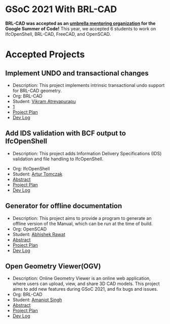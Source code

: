 # GSoC 2021 With BRL-CAD

**BRL-CAD was accepted as an [umbrella mentoring
organization](https://summerofcode.withgoogle.com) for the Google Summer
of Code!** This year, we accepted 6 students to work on IfcOpenShell,
BRL-CAD, FreeCAD, and OpenSCAD.

# Accepted Projects

## Implement UNDO and transactional changes

-   Description: This project implements intrinsic transactional undo
    support for BRL-CAD geometry.
-   Org: BRL-CAD
-   Student: [Vikram Atreyapurapu](/wiki/user/Vikram_Atreya)
-   [1](https://docs.google.com/document/d/1cZLgqVvxOiy7PgkUzEzeyXXhmLx1sEgRB1xw3hDFUlA/edit?usp=sharing%7CAbstract)
-   [Project Plan](/wiki/user/Vikram_Atreya/GSoC21/Project)
-   [Dev Log](/wiki/user/Vikram_Atreya/GSoC21/Log)

## Add IDS validation with BCF output to IfcOpenShell

-   Description: This project adds Information Delivery Specifications
    (IDS) validation and file handling to IfcOpenShell.

<!-- -->

-   Org: IfcOpenShell
-   Student: [Artur Tomczak](/wiki/user/Artur)
-   [Abstract](/wiki/user/Artur/GSoC21/Abstract)
-   [Project Plan](/wiki/user/Artur/GSoC21/Project)
-   [Dev Log](/wiki/user/Artur/GSoC21/Log)

## Generator for offline documentation

-   Description: This project aims to provide a program to generate an
    offline version of the Manual, which can be run at the time of
    build.
-   Org: OpenSCAD
-   Student: [Abhishek Rawat](/wiki/user/ABSHK)
-   [Abstract](/wiki/user/ABSHK/GSoC21/Abstract)
-   [Project Plan](/wiki/user/ABSHK/GSoC21/Project)
-   [Dev Log](/wiki/user/ABSHK/GSoC21/Log)

## Open Geometry Viewer(OGV)

-   Description: Online Geometry Viewer is an online web application,
    where users can upload, view, and share 3D CAD models. This project
    aims to add new features during GSoC 2021, and fix bugs and issues.
-   Org: BRL-CAD
-   Student: [Amanjot Singh](/wiki/user/Theamanjs)
-   [Abstract](/wiki/user/Theamanjs/GSoC21/Abstract)
-   [Project Plan](/wiki/user/Theamanjs/GSoC21/Project)
-   [Dev Log](/wiki/user/Theamanjs/GSoC21/Log)
